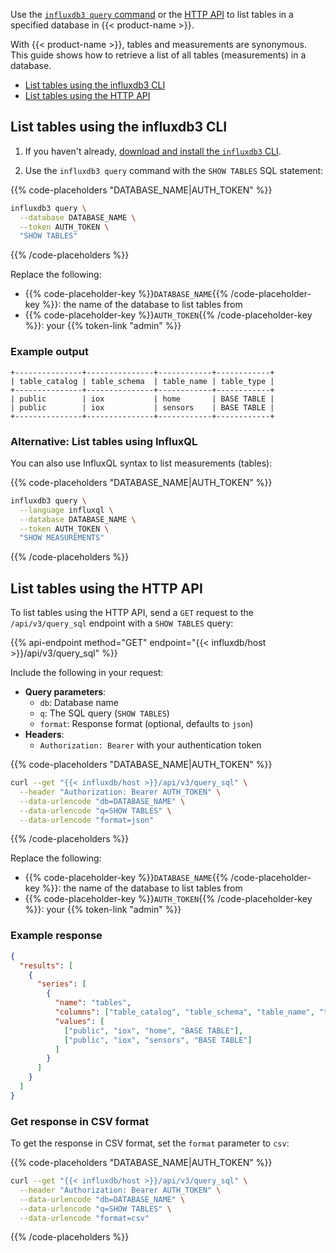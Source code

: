 Use the [`influxdb3 query` command](/influxdb3/version/reference/cli/influxdb3/query/)
or the [HTTP API](/influxdb3/version/api/v3/) to list tables in a specified database in {{< product-name >}}.

With {{< product-name >}}, tables and measurements are synonymous.
This guide shows how to retrieve a list of all tables (measurements) in a database.

- [List tables using the influxdb3 CLI](#list-tables-using-the-influxdb3-cli)
- [List tables using the HTTP API](#list-tables-using-the-http-api)

## List tables using the influxdb3 CLI

1. If you haven't already, [download and install the `influxdb3` CLI](/influxdb3/version/reference/cli/influxdb3/#download-and-install-the-influxdb3-cli).

2. Use the `influxdb3 query` command with the `SHOW TABLES` SQL statement:

{{% code-placeholders "DATABASE_NAME|AUTH_TOKEN" %}}
```sh
influxdb3 query \
  --database DATABASE_NAME \
  --token AUTH_TOKEN \
  "SHOW TABLES"
```
{{% /code-placeholders %}}

Replace the following:

- {{% code-placeholder-key %}}`DATABASE_NAME`{{% /code-placeholder-key %}}: the name of the database to list tables from
- {{% code-placeholder-key %}}`AUTH_TOKEN`{{% /code-placeholder-key %}}: your {{% token-link "admin" %}}

### Example output

```
+---------------+---------------+------------+------------+
| table_catalog | table_schema  | table_name | table_type |
+---------------+---------------+------------+------------+
| public        | iox           | home       | BASE TABLE |
| public        | iox           | sensors    | BASE TABLE |
+---------------+---------------+------------+------------+
```

### Alternative: List tables using InfluxQL

You can also use InfluxQL syntax to list measurements (tables):

{{% code-placeholders "DATABASE_NAME|AUTH_TOKEN" %}}
```sh
influxdb3 query \
  --language influxql \
  --database DATABASE_NAME \
  --token AUTH_TOKEN \
  "SHOW MEASUREMENTS"
```
{{% /code-placeholders %}}

## List tables using the HTTP API

To list tables using the HTTP API, send a `GET` request to the `/api/v3/query_sql` endpoint with a `SHOW TABLES` query:

{{% api-endpoint method="GET" endpoint="{{< influxdb/host >}}/api/v3/query_sql" %}}

Include the following in your request:

- **Query parameters**:
  - `db`: Database name
  - `q`: The SQL query (`SHOW TABLES`)
  - `format`: Response format (optional, defaults to `json`)
- **Headers**: 
  - `Authorization: Bearer` with your authentication token

{{% code-placeholders "DATABASE_NAME|AUTH_TOKEN" %}}
```bash
curl --get "{{< influxdb/host >}}/api/v3/query_sql" \
  --header "Authorization: Bearer AUTH_TOKEN" \
  --data-urlencode "db=DATABASE_NAME" \
  --data-urlencode "q=SHOW TABLES" \
  --data-urlencode "format=json"
```
{{% /code-placeholders %}}

Replace the following:

- {{% code-placeholder-key %}}`DATABASE_NAME`{{% /code-placeholder-key %}}: the name of the database to list tables from
- {{% code-placeholder-key %}}`AUTH_TOKEN`{{% /code-placeholder-key %}}: your {{% token-link "admin" %}}

### Example response

```json
{
  "results": [
    {
      "series": [
        {
          "name": "tables",
          "columns": ["table_catalog", "table_schema", "table_name", "table_type"],
          "values": [
            ["public", "iox", "home", "BASE TABLE"],
            ["public", "iox", "sensors", "BASE TABLE"]
          ]
        }
      ]
    }
  ]
}
```

### Get response in CSV format

To get the response in CSV format, set the `format` parameter to `csv`:

{{% code-placeholders "DATABASE_NAME|AUTH_TOKEN" %}}
```bash
curl --get "{{< influxdb/host >}}/api/v3/query_sql" \
  --header "Authorization: Bearer AUTH_TOKEN" \
  --data-urlencode "db=DATABASE_NAME" \
  --data-urlencode "q=SHOW TABLES" \
  --data-urlencode "format=csv"
```
{{% /code-placeholders %}}